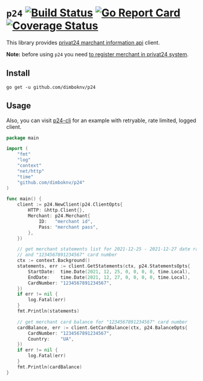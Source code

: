 # `p24` [![Build Status](https://github.com/dimboknv/p24/workflows/build/badge.svg)](https://github.com/dimboknv/p24/actions) [![Go Report Card](https://goreportcard.com/badge/github.com/dimboknv/p24)](https://goreportcard.com/report/github.com/dimboknv/p24) [![Coverage Status](https://coveralls.io/repos/github/dimboknv/p24/badge.svg?branch=master)](https://coveralls.io/github/dimboknv/p24?branch=master) 

This library provides [privat24 marchant information api](https://api.privatbank.ua/#p24/main) client.

**Note:** before using `p24` you need [to register merchant in privat24 system](https://api.privatbank.ua/#p24/registration).

## Install

```shell
go get -u github.com/dimboknv/p24
```

## Usage

Also, you can visit [p24-cli](https://github.com/dimboknv/p24-cli) for an example with retryable, rate limited, logged client.


```go
package main

import (
	"fmt"
	"log"
	"context"
	"net/http"
	"time"
	"github.com/dimboknv/p24"
)

func main() {
	client := p24.NewClient(p24.ClientOpts{
		HTTP: &http.Client{},
		Merchant: p24.Merchant{
			ID:   "merchant id",
			Pass: "merchant pass",
		},
	})

	// get merchant statements list for 2021-12-25 - 2021-12-27 date range
	// and "1234567891234567" card number
	ctx := context.Background()
	statements, err := client.GetStatements(ctx, p24.StatementsOpts{
		StartDate:  time.Date(2021, 12, 25, 0, 0, 0, 0, time.Local),
		EndDate:    time.Date(2021, 12, 27, 0, 0, 0, 0, time.Local),
		CardNumber: "1234567891234567",
	})
	if err != nil {
		log.Fatal(err)
	}
	fmt.Println(statements)

	// get merchant card balance for "1234567891234567" card number
	cardBalance, err := client.GetCardBalance(ctx, p24.BalanceOpts{
		CardNumber: "1234567891234567",
		Country:    "UA",
	})
	if err != nil {
		log.Fatal(err)
	}
	fmt.Println(cardBalance)
}
```

